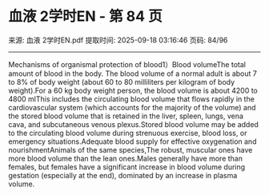 # 血液 2学时EN - 第 84 页

来源: 血液 2学时EN.pdf
提取时间: 2025-09-18 03:16:46
页码: 84/96

---

Mechanisms of organismal protection of blood1）Blood volumeThe total amount of blood in the body. The blood volume of a normal adult is about 7 to 8% of body weight (about 60 to 80 milliliters per kilogram of body weight).For a 60 kg body weight person, the blood volume is about 4200 to 4800 mlThis includes the circulating blood volume that flows rapidly in the cardiovascular system (which accounts for the majority of the volume) and the stored blood volume that is retained in the liver, spleen, lungs, vena cava, and subcutaneous venous plexus.Stored blood volume may be added to the circulating blood volume during strenuous exercise, blood loss, or emergency situations.Adequate blood supply for effective oxygenation and nourishmentAnimals of the same species,The robust, muscular ones have more blood volume than the lean ones.Males generally have more than females, but females have a significant increase in blood volume during gestation (especially at the end), dominated by an increase in plasma volume.